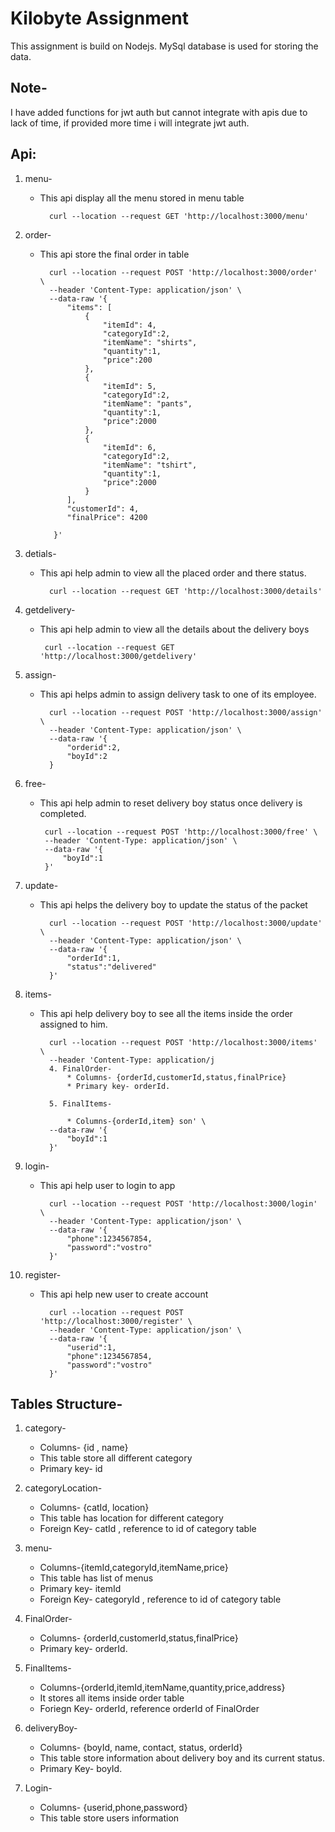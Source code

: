# Kilobyte Assignment

This assignment is build on Nodejs. MySql database is used for storing the data.

## Note-

I have added functions for jwt auth but cannot integrate with apis due to lack of time, if provided more time i will integrate jwt auth.
## Api:


1. menu-

    * This api display all the menu stored in menu table
   
            curl --location --request GET 'http://localhost:3000/menu'

2. order- 

    * This api store the final order in table
  
            curl --location --request POST 'http://localhost:3000/order' \
            --header 'Content-Type: application/json' \
            --data-raw '{
                "items": [
                    {
                        "itemId": 4,
                        "categoryId":2,
                        "itemName": "shirts", 
                        "quantity":1,
                        "price":200
                    },
                    {
                        "itemId": 5,
                        "categoryId":2,
                        "itemName": "pants",
                        "quantity":1,
                        "price":2000
                    },
                    {
                        "itemId": 6,
                        "categoryId":2,
                        "itemName": "tshirt",
                        "quantity":1,
                        "price":2000
                    }
                ],
                "customerId": 4,
                "finalPrice": 4200
        
             }'


3. detials- 
    
    * This api help admin to view all the placed order and there status.

            curl --location --request GET 'http://localhost:3000/details'

4. getdelivery-

     * This api help admin to view all the details about the delivery boys

            curl --location --request GET 'http://localhost:3000/getdelivery'

5. assign-

    * This api helps admin to assign delivery task to one of its employee.

            curl --location --request POST 'http://localhost:3000/assign' \
            --header 'Content-Type: application/json' \
            --data-raw '{
                "orderid":2,
                "boyId":2
            }

6. free-

    *  This api help admin to reset delivery boy status once delivery is completed.

            curl --location --request POST 'http://localhost:3000/free' \
            --header 'Content-Type: application/json' \
            --data-raw '{
                "boyId":1
            }'

7. update- 

    * This api helps the delivery boy to update the status of the packet

            curl --location --request POST 'http://localhost:3000/update' \
            --header 'Content-Type: application/json' \
            --data-raw '{
                "orderId":1,
                "status":"delivered"
            }'

8. items-

    * This api help delivery boy to see all the items inside the order assigned to him.

            curl --location --request POST 'http://localhost:3000/items' \
            --header 'Content-Type: application/j
            4. FinalOrder-
                * Columns- {orderId,customerId,status,finalPrice}
                * Primary key- orderId.
            
            5. FinalItems-
            
                * Columns-{orderId,item} son' \
            --data-raw '{
                "boyId":1
            }'

9. login- 

    * This api help user to login to app

            curl --location --request POST 'http://localhost:3000/login' \
            --header 'Content-Type: application/json' \
            --data-raw '{
                "phone":1234567854,
                "password":"vostro"
            }'

10. register-

    * This api help new user to create account 

            curl --location --request POST 'http://localhost:3000/register' \
            --header 'Content-Type: application/json' \
            --data-raw '{
                "userid":1,
                "phone":1234567854,
                "password":"vostro"
            }'


## Tables Structure-

1. category- 

    * Columns- {id , name}
    * This table store all different category
    * Primary key- id

2. categoryLocation-

    * Columns- {catId, location}
    * This table has location for different category
    * Foreign Key- catId , reference to id of category table

3. menu-

    * Columns-{itemId,categoryId,itemName,price}
    * This table has list of menus 
    * Primary key- itemId
    * Foreign Key- categoryId , reference to id of category table

4. FinalOrder-
    * Columns- {orderId,customerId,status,finalPrice}
    * Primary key- orderId.

5. FinalItems-

    * Columns-{orderId,itemId,itemName,quantity,price,address}
    * It stores all items inside order table
    * Foriegn Key- orderId, reference orderId of FinalOrder

6. deliveryBoy-

    * Columns- {boyId, name, contact, status, orderId}
    * This table store information about delivery boy and its current status.
    * Primary Key- boyId.

7. Login-

    * Columns- {userid,phone,password}
    * This table store users information
    
